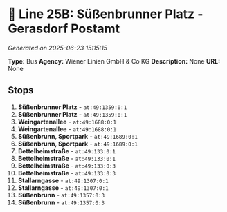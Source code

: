 # 🚌 Line 25B: Süßenbrunner Platz - Gerasdorf Postamt

*Generated on 2025-06-23 15:15:15*

**Type:** Bus
**Agency:** Wiener Linien GmbH & Co KG
**Description:** None
**URL:** None

## Stops

1. **Süßenbrunner Platz** - `at:49:1359:0:1`
2. **Süßenbrunner Platz** - `at:49:1359:0:1`
3. **Weingartenallee** - `at:49:1688:0:1`
4. **Weingartenallee** - `at:49:1688:0:1`
5. **Süßenbrunn, Sportpark** - `at:49:1689:0:1`
6. **Süßenbrunn, Sportpark** - `at:49:1689:0:1`
7. **Bettelheimstraße** - `at:49:133:0:1`
8. **Bettelheimstraße** - `at:49:133:0:1`
9. **Bettelheimstraße** - `at:49:133:0:3`
10. **Bettelheimstraße** - `at:49:133:0:3`
11. **Stallarngasse** - `at:49:1307:0:1`
12. **Stallarngasse** - `at:49:1307:0:1`
13. **Süßenbrunn** - `at:49:1357:0:3`
14. **Süßenbrunn** - `at:49:1357:0:3`